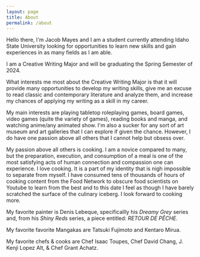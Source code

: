 ```yaml
---
layout: page
title: About
permalink: /about
---
```


Hello there, I'm Jacob Mayes and I am a student currently attending Idaho State University looking for opportunities to learn new skills and gain experiences in as many fields as I am able. 

I am a Creative Writing Major and will be graduating the Spring Semester of 2024. 

What interests me most about the Creative Writing Major is that it will provide many opportunities to develop my writing skills, give me an excuse to read classic and contemporary literature and analyze them, and increase my chances of applying my writing as a skill in my career. 

My main interests are playing tabletop roleplaying games, board games, video games (quite the variety of games), reading books and manga, and watching anime/any animated show. I'm also a sucker for any sort of art museum and art galleries that I can explore if given the chance. However, I do have one passion above all others that I cannot help but obsess over. 

My passion above all others is cooking. I am a novice compared to many, but the preparation, execution, and consumption of a meal is one of the most satisfying acts of human connection and compassion one can experience. I love cooking. It is a part of my identity that is nigh impossible to separate from myself. I have consumed tens of thousands of hours of cooking content from the Food Network to obscure food scientists on Youtube to learn from the best and to this date I feel as though I have barely scratched the surface of the culinary iceberg. I look forward to cooking more. 

My favorite painter is Denis Lebeque, specificallly his  _Dreamy Grey_ series and, from his _Shiny Reds_ series, a piece entitled: _RETOUR DE PÊCHE_.

My favorite favorite Mangakas are Tatsuki Fujimoto and Kentaro Mirua.

My favorite chefs & cooks are Chef Isaac Toupes, Chef David Chang, J. Kenji Lopez Alt, & Chef Grant Achatz.

